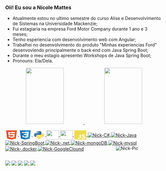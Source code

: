 ### Oii! Eu sou a Nicole Mattes 

- Atualmente estou no ultimo semestre do curso Alise e Desenvolvimento de Sistemas na Universidade Mackenzie;
- Fui estagiaria na empresa Ford Motor Company durante 1 ano e 3 meses;
- Tenho esperiencia com desenvolvimento web com Angular;
- Trabalhei no desenvolvimento do produto "Minhas experiencias Ford" desenvovlendo principalmente o back end com Java Spring Boot;
- Durante o meu estagio apresentei Workshops de Java Spring Boot;
- Pronouns: Ela/Dela.

<div align="center">
  <a href="https://github.com/NicoleMattes">
  <img height="180em" width="49%"  src="https://github-readme-stats.vercel.app/api?username=NicoleMattes&show_icons=true&theme=radical&include_all_commits=true&count_private=true"/>
  <img height="180em" img width="49%" src="https://github-readme-stats.vercel.app/api/top-langs/?username=NicoleMattes&layout=compact&langs_count=7&theme=radical"/>
</div>
  
  <div style="display: inline_block"><br>
    <img align="center" alt="Nick-HTML" height="30" width="40" src="https://raw.githubusercontent.com/devicons/devicon/master/icons/html5/html5-original.svg">
    <img align="center" alt="Nick-CSS" height="30" width="40" src="https://raw.githubusercontent.com/devicons/devicon/master/icons/css3/css3-original.svg">
    <img align="center" alt="Nick-Python" height="30" width="40" src="https://raw.githubusercontent.com/devicons/devicon/master/icons/python/python-original.svg">
    <img align="center" alt"Nick-Angular" height="30" width="40" src="https://cdn.jsdelivr.net/gh/devicons/devicon/icons/angularjs/angularjs-original.svg">
    <img align="center" alt"Nick-TypeScript" height="30" width="40" src="https://cdn.jsdelivr.net/gh/devicons/devicon/icons/typescript/typescript-original.svg" />
    <img align="center" alt="Nick-Js" height="30" width="40" src="https://raw.githubusercontent.com/devicons/devicon/master/icons/javascript/javascript-plain.svg">
    <img align="center" alt="Nick-C#" height="30" width="40" src="https://cdn.jsdelivr.net/gh/devicons/devicon/icons/csharp/csharp-original.svg">
    <img align="center" alt="Nick-Java" height="30" width="40" src= "https://cdn.jsdelivr.net/gh/devicons/devicon/icons/java/java-original.svg">
    <img align="center" alt="Nick-SpringBoot" height="30" width="40" src= "https://cdn.jsdelivr.net/gh/devicons/devicon/icons/spring/spring-original.svg">
    <img align="center" alt="Nick-.net" height="30" width="40" src="https://cdn.jsdelivr.net/gh/devicons/devicon/icons/dotnetcore/dotnetcore-original.svg">
    <img align="center" alt="Nick-mongoDB" height="30" width="40" src="https://cdn.jsdelivr.net/gh/devicons/devicon/icons/mongodb/mongodb-original.svg">
    <img align="center" alt="Nick-mysql" height="30" width="40" src="https://cdn.jsdelivr.net/gh/devicons/devicon/icons/mysql/mysql-original.svg">
    <img align="center" alt="Nick-.docker" height="30" width="40" src="https://cdn.jsdelivr.net/gh/devicons/devicon/icons/docker/docker-original.svg">
    <img align="center" alt="Nick-GoogleClound" height="30" width="40" src= "https://cdn.jsdelivr.net/gh/devicons/devicon/icons/googlecloud/googlecloud-original.svg">
    <img align="right" alt="Nick-Pic" height="150" width="150" src="https://user-images.githubusercontent.com/95726409/172015136-dd6df690-08c5-47f2-8412-e52120bd1505.png">
    
</div>

  
  ##
  
  <div>
  <a href = ""><img src="https://img.shields.io/badge/-Gmail-%23333?style=for-the-badge&logo=gmail&logoColor=white" target="_blank"></a>
  <a href="https://www.instagram.com/nicolemafonso/" target="_blank"><img src="https://img.shields.io/badge/-Instagram-%23E4405F?style=for-the-badge&logo=instagram&logoColor=white" target="_blank"></a>
  <a href="https://www.twitch.tv/niickma" target="_blank"><img src="https://img.shields.io/badge/Twitch-9146FF?style=for-the-badge&logo=twitch&logoColor=white" target="_blank"></a>
  <a href="https://www.linkedin.com/in/nicole-mattes-afonso-1bb153237/" target="_blank"><img src="https://img.shields.io/badge/-LinkedIn-%230077B5?style=for-the-badge&logo=linkedin&logoColor=white" target="_blank"></a> 
  <a href="https://www.tiktok.com/@niickma_" target="_blank"><img src="https://img.shields.io/badge/TikTok-000000?style=for-the-badge&logo=tiktok&logoColor=white" target="_blank"></a>
  </div>
  

